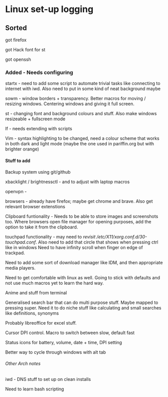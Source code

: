 # Linux set-up logging

## Sorted

got firefox

got Hack font for st

got openssh



### Added - Needs configuring

startx - need to add some script to automate trivial tasks like connecting to internet with iwd. Also need to put in some kind of neat background maybe

sowm - window borders + transparency. Better macros for moving / resizing windows. Centering windows and giving it full screen.

st - changing font and background colours and stuff. Also make windows resizeable + fullscreen mode

lf - needs extending with scripts

Vim - syntax highlighting to be changed, need a colour scheme that works in both dark and light mode (maybe the one used in pariffin.org but with brighter orange)




#### Stuff to add

Backup system using git/github

xbacklight / brightnessctl - and to adjust with laptop macros

openvpn - 

browsers - already have firefox; maybe get chrome and brave. Also get relevant browser extenstions

Clipboard funtionality - Needs to be able to store images and screenshots too. Where browsers open file manager for opening purposes, add the option to take it from the clipboard.

touchpad functionality - may need to *revisit /etc/X11/xorg.conf.d/30-touchpad.conf*. Also need to add that circle that shows when pressing ctrl like in windows
Need to have infinity scroll when finger on edge of trackpad.

Need to add some sort of download manager like IDM, and then appropriate media players. 

Need to get comfortable with linux as well. Going to stick with defaults and not use much macros yet to learn the hard way.

Anime and stuff from terminal

Generalised search bar that can do multi purpose stuff. Maybe mapped to pressing super.
Need it to do niche stuff like calculating and small searches like definitions, synonyms

Probably libreoffice for excel stuff.

Cursor DPI control. Macro to switch between slow, default fast

Status icons for battery, volume, date + time, DPI setting

Better way to cycle through windows with alt tab

###### Other Arch notes

iwd - DNS stuff to set up on clean installs

Need to learn bash scripting
